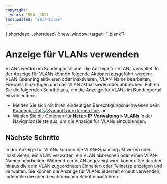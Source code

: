 ```yaml
---
copyright:
  years: 1994, 2017
lastupdated: "2017-11-29"
---
```


{:shortdesc: .shortdesc}
{:new_window: target="_blank"}

# Anzeige für VLANs verwenden

VLANs werden im Kundenportal über die Anzeige für VLANs verwaltet. In der Anzeige für VLANs können folgende Aktionen ausgeführt werden: VLAN-Spanning aktivieren oder inaktivieren, VLAN-Name bearbeiten, Firewalls hinzufügen und das VLAN aktualisieren oder abbrechen. Führen Sie die folgenden Schritte aus, um die Anzeige für VLANs im Kundenportal einzublenden:

 * Melden Sie sich mit Ihren eindeutigen Berechtigungsnachweisen beim [Kundenportal ![Symbol für externen Link](../../icons/launch-glyph.svg "Symbol für externen Link")](https://control.softlayer.com/) an.
 * Wählen Sie die Optionen für **Netz > IP-Verwaltung > VLANs** in der Navigationsleiste aus, um die Anzeige für VLANs einzublenden.

## Nächste Schritte

In der Anzeige für VLANs können Sie VLAN-Spanning aktivieren oder inaktivieren, ein VLAN verwalten, ein VLAN abbrechen oder einen VLAN-Namen bearbeiten. Während ein VLAN angezeigt wird, können Sie darüber hinaus die dem VLAN zugeordneten Einheiten oder Teilnetze anzeigen und verwalten. Sie können die Anzeige für VLANs jederzeit erneut verwenden, indem Sie die oben beschriebenen Schritte ausführen.
